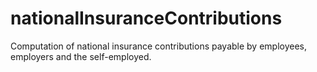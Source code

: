 # nationalInsuranceContributions
 Computation of national insurance contributions payable by employees, employers and the self-employed.

